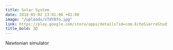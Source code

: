 ```yaml
---
title: Solar System
date: 2018-05-02 13:01:00 +02:00
image: "/uploads/vTdY8fo.jpg"
link: https://play.google.com/store/apps/details?id=com.EchoSierraStudio.NewtonianSimulation3D
title_bold: 3D
---
```


Newtonian simulator